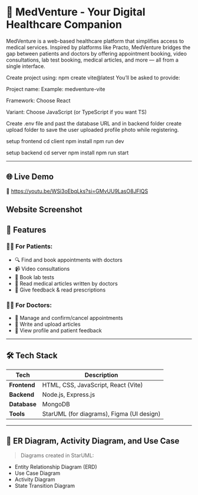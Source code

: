 # 🏥 MedVenture - Your Digital Healthcare Companion

MedVenture is a web-based healthcare platform that simplifies access to medical services. Inspired by platforms like Practo, MedVenture bridges the gap between patients and doctors by offering appointment booking, 
video consultations, lab test booking, medical articles, and more — all from a single interface.

Create project using:
npm create vite@latest
You’ll be asked to provide:

Project name:
Example: medventure-vite

Framework:
Choose React

Variant:
Choose JavaScript (or TypeScript if you want TS)



Create .env file and past the database URL and in backend folder create upload folder to save the user uploaded profile photo while registering.



setup frontend
cd client
npm install
npm run dev


setup backend
cd server
npm install
npm run start


---

## 🌐 Live Demo

🚀 https://youtu.be/WSi3oEbqLks?si=GMvUU9LasO8JFlQS

## Website Screenshot



## 📁 Features

### 👩‍⚕️ For Patients:
- 🔍 Find and book appointments with doctors
- 📹 Video consultations
- 🧪 Book lab tests
- 📝 Read medical articles written by doctors
- 💬 Give feedback & read prescriptions

### 👨‍⚕️ For Doctors:
- 📅 Manage and confirm/cancel appointments
- 📄 Write and upload articles
- 👤 View profile and patient feedback

---

## 🛠️ Tech Stack

| Tech | Description |
|------|-------------|
| **Frontend** | HTML, CSS, JavaScript, React (Vite) |
| **Backend** | Node.js, Express.js |
| **Database** | MongoDB |
| **Tools** | StarUML (for diagrams), Figma (UI design) |

---

## 📐 ER Diagram, Activity Diagram, and Use Case

> Diagrams created in StarUML:
- Entity Relationship Diagram (ERD)
- Use Case Diagram
- Activity Diagram
- State Transition Diagram



